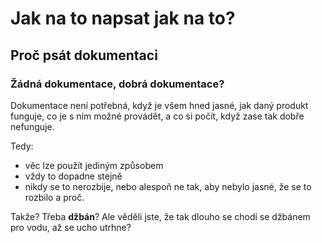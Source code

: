 # Jak na to napsat jak na to?

## Proč psát dokumentaci

### Žádná dokumentace, dobrá dokumentace?

Dokumentace není potřebná, když je všem hned jasné, jak daný produkt funguje,
co je s ním možné provádět, a co si počít, když zase tak dobře nefunguje.

Tedy:

* věc lze použít jediným způsobem
* vždy to dopadne stejně
* nikdy se to nerozbije, nebo alespoň ne tak, aby nebylo jasné, že se to
  rozbilo a proč.

Takže? Třeba **džbán**? Ale věděli jste, že tak dlouho se chodí se džbánem pro
vodu, až se ucho utrhne?

